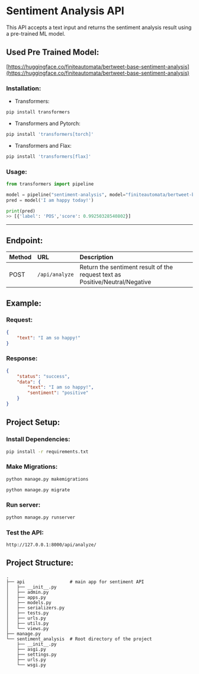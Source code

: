 # Sentiment Analysis API

This API accepts a text input and returns the sentiment analysis result using a pre-trained ML model.

## Used Pre Trained Model:

[https://huggingface.co/finiteautomata/bertweet-base-sentiment-analysis](https://huggingface.co/finiteautomata/bertweet-base-sentiment-analysis)

### Installation:

- Transformers:

```bash
pip install transformers
```

- Transformers and Pytorch:

```bash
pip install 'transformers[torch]'
```

- Transformers and Flax:

```bash
pip install 'transformers[flax]'
```

### Usage:

```Python
from transformers import pipeline

model = pipeline("sentiment-analysis", model="finiteautomata/bertweet-base-sentiment-analysis")
pred = model('I am happy today!')
```

```Python
print(pred)
>> [{'label': 'POS','score': 0.99250328540802}]
```

---

## Endpoint:

| Method | URL            | Description                                                                  |
| :----- | :------------- | :--------------------------------------------------------------------------- |
| POST   | `/api/analyze` | Return the sentiment result of the request text as Positive/Neutral/Negative |

## Example:

### Request:

```json
{
	"text": "I am so happy!"
}
```

### Response:

```json
{
	"status": "success",
	"data": {
		"text": "I am so happy!",
		"sentiment": "positive"
	}
}
```

## Project Setup:

### Install Dependencies:

```bash
pip install -r requirements.txt
```

### Make Migrations:

```bash
python manage.py makemigrations
```

```bash
python manage.py migrate
```

### Run server:

```bash
python manage.py runserver
```

### Test the API:

```
http://127.0.0.1:8000/api/analyze/
```

## Project Structure:

```
.
├── api                 # main app for sentiment API
│   ├── __init__.py
│   ├── admin.py
│   ├── apps.py
│   ├── models.py
│   ├── serializers.py
│   ├── tests.py
│   ├── urls.py
│   ├── utils.py
│   └── views.py
├── manage.py
└── sentiment_analysis  # Root directory of the project
    ├── __init__.py
    ├── asgi.py
    ├── settings.py
    ├── urls.py
    └── wsgi.py
```
